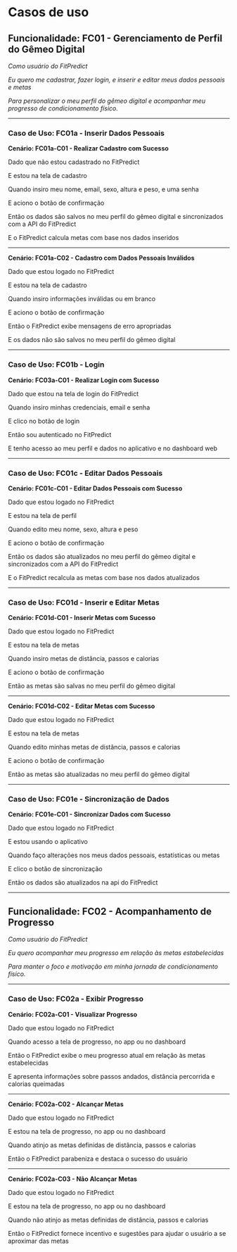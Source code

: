 # Casos de uso

## Funcionalidade: FC01 - Gerenciamento de Perfil do Gêmeo Digital

_Como usuário do FitPredict_

_Eu quero me cadastrar, fazer login, e inserir e editar meus dados pessoais e metas_

_Para personalizar o meu perfil do gêmeo digital e acompanhar meu progresso de condicionamento físico._

---

### Caso de Uso: FC01a - Inserir Dados Pessoais

**Cenário: FC01a-C01 - Realizar Cadastro com Sucesso**

Dado que não estou cadastrado no FitPredict

E estou na tela de cadastro

Quando insiro meu nome, email, sexo, altura e peso, e uma senha

E aciono o botão de confirmação

Então os dados são salvos no meu perfil do gêmeo digital e sincronizados com a API do FitPredict

E o FitPredict calcula metas com base nos dados inseridos

---

**Cenário: FC01a-C02 - Cadastro com Dados Pessoais Inválidos**

Dado que estou logado no FitPredict

E estou na tela de cadastro

Quando insiro informações inválidas ou em branco

E aciono o botão de confirmação

Então o FitPredict exibe mensagens de erro apropriadas

E os dados não são salvos no meu perfil do gêmeo digital

---

### Caso de Uso: FC01b - Login

**Cenário: FC03a-C01 - Realizar Login com Sucesso**

Dado que estou na tela de login do FitPredict

Quando insiro minhas credenciais, email e senha

E clico no botão de login

Então sou autenticado no FitPredict

E tenho acesso ao meu perfil e dados no aplicativo e no dashboard web

---

### Caso de Uso: FC01c - Editar Dados Pessoais

**Cenário: FC01c-C01 - Editar Dados Pessoais com Sucesso**

Dado que estou logado no FitPredict

E estou na tela de perfil

Quando edito meu nome, sexo, altura e peso

E aciono o botão de confirmação

Então os dados são atualizados no meu perfil do gêmeo digital e sincronizados com a API do FitPredict

E o FitPredict recalcula as metas com base nos dados atualizados

---

### Caso de Uso: FC01d - Inserir e Editar Metas

**Cenário: FC01d-C01 - Inserir Metas com Sucesso**

Dado que estou logado no FitPredict

E estou na tela de metas

Quando insiro metas de distância, passos e calorias

E aciono o botão de confirmação

Então as metas são salvas no meu perfil do gêmeo digital

---

**Cenário: FC01d-C02 - Editar Metas com Sucesso**

Dado que estou logado no FitPredict

E estou na tela de metas

Quando edito minhas metas de distância, passos e calorias

E aciono o botão de confirmação

Então as metas são atualizadas no meu perfil do gêmeo digital

---

### Caso de Uso: FC01e - Sincronização de Dados

**Cenário: FC01e-C01 - Sincronizar Dados com Sucesso**

Dado que estou logado no FitPredict

E estou usando o aplicativo

Quando faço alterações nos meus dados pessoais, estatísticas ou metas

E clico o botão de sincronização

Então os dados são atualizados na api do FitPredict

---

## Funcionalidade: FC02 - Acompanhamento de Progresso

_Como usuário do FitPredict_

_Eu quero acompanhar meu progresso em relação às metas estabelecidas_

_Para manter o foco e motivação em minha jornada de condicionamento físico._

---

### Caso de Uso: FC02a - Exibir Progresso

**Cenário: FC02a-C01 - Visualizar Progresso**

Dado que estou logado no FitPredict

Quando acesso a tela de progresso, no app ou no dashboard

Então o FitPredict exibe o meu progresso atual em relação às metas estabelecidas

E apresenta informações sobre passos andados, distância percorrida e calorias queimadas

---

**Cenário: FC02a-C02 - Alcançar Metas**

Dado que estou logado no FitPredict

E estou na tela de progresso, no app ou no dashboard

Quando atinjo as metas definidas de distância, passos e calorias

Então o FitPredict parabeniza e destaca o sucesso do usuário

---

**Cenário: FC02a-C03 - Não Alcançar Metas**

Dado que estou logado no FitPredict

E estou na tela de progresso, no app ou no dashboard

Quando não atinjo as metas definidas de distância, passos e calorias

Então o FitPredict fornece incentivo e sugestões para ajudar o usuário a se aproximar das metas
